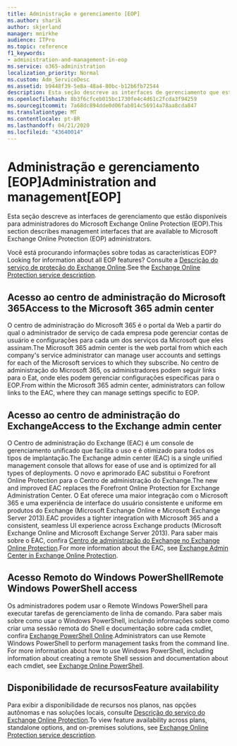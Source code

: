 ```yaml
---
title: Administração e gerenciamento [EOP]
ms.author: sharik
author: skjerland
manager: mnirkhe
audience: ITPro
ms.topic: reference
f1_keywords:
- administration-and-management-in-eop
ms.service: o365-administration
localization_priority: Normal
ms.custom: Adm_ServiceDesc
ms.assetid: b9448f39-5e8a-48a4-80bc-b12b6fb72544
description: Esta seção descreve as interfaces de gerenciamento que estão disponíveis para administradores do Microsoft Exchange Online Protection (EOP).
ms.openlocfilehash: 8b3f6cfceb015bc1730fe4c4d61c2fcda3f94259
ms.sourcegitcommit: 7a68dc894dde0d06fab014c56914a78aa8cda847
ms.translationtype: MT
ms.contentlocale: pt-BR
ms.lasthandoff: 04/21/2020
ms.locfileid: "43640014"
---
```

# <a name="administration-and-managementeop"></a><span data-ttu-id="31be5-103">Administração e gerenciamento [EOP]</span><span class="sxs-lookup"><span data-stu-id="31be5-103">Administration and management[EOP]</span></span>

<span data-ttu-id="31be5-104">Esta seção descreve as interfaces de gerenciamento que estão disponíveis para administradores do Microsoft Exchange Online Protection (EOP).</span><span class="sxs-lookup"><span data-stu-id="31be5-104">This section describes management interfaces that are available to Microsoft Exchange Online Protection (EOP) administrators.</span></span>
  
<span data-ttu-id="31be5-105">Você está procurando informações sobre todas as características EOP?</span><span class="sxs-lookup"><span data-stu-id="31be5-105">Looking for information about all EOP features?</span></span> <span data-ttu-id="31be5-106">Consulte a [Descrição do serviço de proteção do Exchange Online](exchange-online-protection-service-description.md).</span><span class="sxs-lookup"><span data-stu-id="31be5-106">See the [Exchange Online Protection service description](exchange-online-protection-service-description.md).</span></span>
  
## <a name="access-to-the-microsoft-365-admin-center"></a><span data-ttu-id="31be5-107">Acesso ao centro de administração do Microsoft 365</span><span class="sxs-lookup"><span data-stu-id="31be5-107">Access to the Microsoft 365 admin center</span></span>

<span data-ttu-id="31be5-108">O centro de administração do Microsoft 365 é o portal da Web a partir do qual o administrador de serviço de cada empresa pode gerenciar contas de usuário e configurações para cada um dos serviços da Microsoft que eles assinam.</span><span class="sxs-lookup"><span data-stu-id="31be5-108">The Microsoft 365 admin center is the web portal from which each company's service administrator can manage user accounts and settings for each of the Microsoft services to which they subscribe.</span></span> <span data-ttu-id="31be5-109">No centro de administração do Microsoft 365, os administradores podem seguir links para o Eat, onde eles podem gerenciar configurações específicas para o EOP.</span><span class="sxs-lookup"><span data-stu-id="31be5-109">From within the Microsoft 365 admin center, administrators can follow links to the EAC, where they can manage settings specific to EOP.</span></span>
  
## <a name="access-to-the-exchange-admin-center"></a><span data-ttu-id="31be5-110">Acesso ao centro de administração do Exchange</span><span class="sxs-lookup"><span data-stu-id="31be5-110">Access to the Exchange admin center</span></span>

<span data-ttu-id="31be5-111">O Centro de administração do Exchange (EAC) é um console de gerenciamento unificado que facilita o uso e é otimizado para todos os tipos de implantação.</span><span class="sxs-lookup"><span data-stu-id="31be5-111">The Exchange admin center (EAC) is a single unified management console that allows for ease of use and is optimized for all types of deployments.</span></span> <span data-ttu-id="31be5-112">O novo e aprimorado EAC substitui o Forefront Online Protection para o Centro de administração do Exchange.</span><span class="sxs-lookup"><span data-stu-id="31be5-112">The new and improved EAC replaces the Forefront Online Protection for Exchange Administration Center.</span></span> <span data-ttu-id="31be5-113">O Eat oferece uma maior integração com o Microsoft 365 e uma experiência de interface do usuário consistente e uniforme em produtos do Exchange (Microsoft Exchange Online e Microsoft Exchange Server 2013).</span><span class="sxs-lookup"><span data-stu-id="31be5-113">EAC provides a tighter integration with Microsoft 365 and a consistent, seamless UI experience across Exchange products (Microsoft Exchange Online and Microsoft Exchange Server 2013).</span></span> <span data-ttu-id="31be5-114">Para saber mais sobre o EAC, confira [Centro de administração do Exchange no Exchange Online Protection](https://go.microsoft.com/fwlink/p/?LinkId=282381).</span><span class="sxs-lookup"><span data-stu-id="31be5-114">For more information about the EAC, see [Exchange Admin Center in Exchange Online Protection](https://go.microsoft.com/fwlink/p/?LinkId=282381).</span></span>
  
## <a name="remote-windows-powershell-access"></a><span data-ttu-id="31be5-115">Acesso Remoto do Windows PowerShell</span><span class="sxs-lookup"><span data-stu-id="31be5-115">Remote Windows PowerShell access</span></span>

 <span data-ttu-id="31be5-p104">Os administradores podem usar o Remote Windows PowerShell para executar tarefas de gerenciamento de linha de comando. Para saber mais sobre como usar o Windows PowerShell, incluindo informações sobre como criar uma sessão remota do Shell e documentação sobre cada cmdlet, confira [Exchange PowerShell Online](https://go.microsoft.com/fwlink/p/?LinkId=282266).</span><span class="sxs-lookup"><span data-stu-id="31be5-p104">Administrators can use Remote Windows PowerShell to perform management tasks from the command line. For more information about how to use Windows PowerShell, including information about creating a remote Shell session and documentation about each cmdlet, see [Exchange Online PowerShell](https://go.microsoft.com/fwlink/p/?LinkId=282266).</span></span>
  
## <a name="feature-availability"></a><span data-ttu-id="31be5-118">Disponibilidade de recursos</span><span class="sxs-lookup"><span data-stu-id="31be5-118">Feature availability</span></span>

<span data-ttu-id="31be5-119">Para exibir a disponibilidade de recursos nos planos, nas opções autônomas e nas soluções locais, consulte [Descrição do serviço do Exchange Online Protection](exchange-online-protection-service-description.md).</span><span class="sxs-lookup"><span data-stu-id="31be5-119">To view feature availability across plans, standalone options, and on-premises solutions, see [Exchange Online Protection service description](exchange-online-protection-service-description.md).</span></span>
  